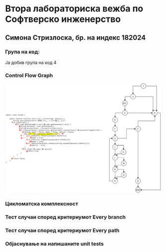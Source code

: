 # Втора лабораториска вежба по Софтверско инженерство
## Симона Стризлоска, бр. на индекс 182024
### Група на код:
Ја добив група на код 4
### Control Flow Graph
![Screenshot](ControlFlow.jpg)
### Цикломатска комплексност

### Тест случаи според критериумот Every branch

### Тест случаи според критериумот Every path

### Објаснување на напишаните unit tests
